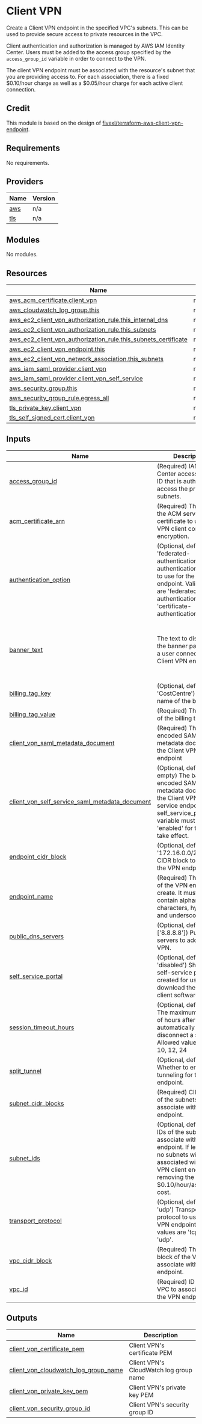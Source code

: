 # Client VPN
Create a Client VPN endpoint in the specified VPC's subnets.  This can be used to provide secure access to private resources in the VPC.

Client authentication and authorization is managed by AWS IAM Identity Center.  Users must be added to the access group specified by the `access_group_id` variable in order to connect to the VPN.

The client VPN endpoint must be associated with the resource's subnet that you are providing access to.  For each association, there is a fixed $0.10/hour charge as well as a $0.05/hour charge for each active client connection.

## Credit
This module is based on the design of [fivexl/terraform-aws-client-vpn-endpoint](https://github.com/fivexl/terraform-aws-client-vpn-endpoint).

## Requirements

No requirements.

## Providers

| Name | Version |
|------|---------|
| <a name="provider_aws"></a> [aws](#provider\_aws) | n/a |
| <a name="provider_tls"></a> [tls](#provider\_tls) | n/a |

## Modules

No modules.

## Resources

| Name | Type |
|------|------|
| [aws_acm_certificate.client_vpn](https://registry.terraform.io/providers/hashicorp/aws/latest/docs/resources/acm_certificate) | resource |
| [aws_cloudwatch_log_group.this](https://registry.terraform.io/providers/hashicorp/aws/latest/docs/resources/cloudwatch_log_group) | resource |
| [aws_ec2_client_vpn_authorization_rule.this_internal_dns](https://registry.terraform.io/providers/hashicorp/aws/latest/docs/resources/ec2_client_vpn_authorization_rule) | resource |
| [aws_ec2_client_vpn_authorization_rule.this_subnets](https://registry.terraform.io/providers/hashicorp/aws/latest/docs/resources/ec2_client_vpn_authorization_rule) | resource |
| [aws_ec2_client_vpn_authorization_rule.this_subnets_certificate](https://registry.terraform.io/providers/hashicorp/aws/latest/docs/resources/ec2_client_vpn_authorization_rule) | resource |
| [aws_ec2_client_vpn_endpoint.this](https://registry.terraform.io/providers/hashicorp/aws/latest/docs/resources/ec2_client_vpn_endpoint) | resource |
| [aws_ec2_client_vpn_network_association.this_subnets](https://registry.terraform.io/providers/hashicorp/aws/latest/docs/resources/ec2_client_vpn_network_association) | resource |
| [aws_iam_saml_provider.client_vpn](https://registry.terraform.io/providers/hashicorp/aws/latest/docs/resources/iam_saml_provider) | resource |
| [aws_iam_saml_provider.client_vpn_self_service](https://registry.terraform.io/providers/hashicorp/aws/latest/docs/resources/iam_saml_provider) | resource |
| [aws_security_group.this](https://registry.terraform.io/providers/hashicorp/aws/latest/docs/resources/security_group) | resource |
| [aws_security_group_rule.egress_all](https://registry.terraform.io/providers/hashicorp/aws/latest/docs/resources/security_group_rule) | resource |
| [tls_private_key.client_vpn](https://registry.terraform.io/providers/hashicorp/tls/latest/docs/resources/private_key) | resource |
| [tls_self_signed_cert.client_vpn](https://registry.terraform.io/providers/hashicorp/tls/latest/docs/resources/self_signed_cert) | resource |

## Inputs

| Name | Description | Type | Default | Required |
|------|-------------|------|---------|:--------:|
| <a name="input_access_group_id"></a> [access\_group\_id](#input\_access\_group\_id) | (Required) IAM Identity Center access group ID that is authorized to access the private subnets. | `string` | n/a | yes |
| <a name="input_acm_certificate_arn"></a> [acm\_certificate\_arn](#input\_acm\_certificate\_arn) | (Required) The ARN of the ACM server certificate to use for VPN client connection encryption. | `string` | n/a | yes |
| <a name="input_authentication_option"></a> [authentication\_option](#input\_authentication\_option) | (Optional, default 'federated-authentication') The authentication option to use for the VPN endpoint.  Valid values are 'federated-authentication' or 'certificate-authentication'. | `string` | `"federated-authentication"` | no |
| <a name="input_banner_text"></a> [banner\_text](#input\_banner\_text) | The text to display on the banner page when a user connects to the Client VPN endpoint. | `string` | `"This is a private network.  Only authorized users may connect and should take care not to cause service disruptions."` | no |
| <a name="input_billing_tag_key"></a> [billing\_tag\_key](#input\_billing\_tag\_key) | (Optional, default 'CostCentre') The name of the billing tag | `string` | `"CostCentre"` | no |
| <a name="input_billing_tag_value"></a> [billing\_tag\_value](#input\_billing\_tag\_value) | (Required) The value of the billing tag | `string` | n/a | yes |
| <a name="input_client_vpn_saml_metadata_document"></a> [client\_vpn\_saml\_metadata\_document](#input\_client\_vpn\_saml\_metadata\_document) | (Required) The base64 encoded SAML metadata document for the Client VPN endpoint | `string` | `""` | no |
| <a name="input_client_vpn_self_service_saml_metadata_document"></a> [client\_vpn\_self\_service\_saml\_metadata\_document](#input\_client\_vpn\_self\_service\_saml\_metadata\_document) | (Optional, default empty) The base64 encoded SAML metadata document for the Client VPN's self-service endpoint. The self\_service\_portal variable must be set to 'enabled' for this to take effect. | `string` | `""` | no |
| <a name="input_endpoint_cidr_block"></a> [endpoint\_cidr\_block](#input\_endpoint\_cidr\_block) | (Optional, default '172.16.0.0/22') The CIDR block to use for the VPN endpoint. | `string` | `"172.16.0.0/22"` | no |
| <a name="input_endpoint_name"></a> [endpoint\_name](#input\_endpoint\_name) | (Required) The name of the VPN endpoint to create. It must only contain alphanumeric characters, hyphens and underscores. | `string` | n/a | yes |
| <a name="input_public_dns_servers"></a> [public\_dns\_servers](#input\_public\_dns\_servers) | (Optional, default ['8.8.8.8']) Public DNS servers to add to the VPN. | `list(string)` | <pre>[<br>  "8.8.8.8"<br>]</pre> | no |
| <a name="input_self_service_portal"></a> [self\_service\_portal](#input\_self\_service\_portal) | (Optional, default 'disabled') Should a self-service portal be created for users to download the VPN client software? | `string` | `"disabled"` | no |
| <a name="input_session_timeout_hours"></a> [session\_timeout\_hours](#input\_session\_timeout\_hours) | (Optional, default 8) The maximum number of hours after which to automatically disconnect a session.  Allowed values are 8, 10, 12, 24 | `number` | `8` | no |
| <a name="input_split_tunnel"></a> [split\_tunnel](#input\_split\_tunnel) | (Optional, default true) Whether to enable split tunneling for the VPN endpoint. | `bool` | `true` | no |
| <a name="input_subnet_cidr_blocks"></a> [subnet\_cidr\_blocks](#input\_subnet\_cidr\_blocks) | (Required) CIDR blocks of the subnets to associate with the VPN endpoint. | `list(string)` | n/a | yes |
| <a name="input_subnet_ids"></a> [subnet\_ids](#input\_subnet\_ids) | (Optional, default []) IDs of the subnets to associate with the VPN endpoint.  If left blank, no subnets will be associated with the VPN client endpoint, removing the $0.10/hour/association cost. | `list(string)` | `[]` | no |
| <a name="input_transport_protocol"></a> [transport\_protocol](#input\_transport\_protocol) | (Optional, default 'udp') Transport protocol to use for the VPN endpoint.  Valid values are 'tcp' or 'udp'. | `string` | `"udp"` | no |
| <a name="input_vpc_cidr_block"></a> [vpc\_cidr\_block](#input\_vpc\_cidr\_block) | (Required) The CIDR block of the VPC to associate with the VPN endpoint. | `string` | n/a | yes |
| <a name="input_vpc_id"></a> [vpc\_id](#input\_vpc\_id) | (Required) ID of the VPC to associate with the VPN endpoint. | `string` | n/a | yes |

## Outputs

| Name | Description |
|------|-------------|
| <a name="output_client_vpn_certificate_pem"></a> [client\_vpn\_certificate\_pem](#output\_client\_vpn\_certificate\_pem) | Client VPN's certificate PEM |
| <a name="output_client_vpn_cloudwatch_log_group_name"></a> [client\_vpn\_cloudwatch\_log\_group\_name](#output\_client\_vpn\_cloudwatch\_log\_group\_name) | Client VPN's CloudWatch log group name |
| <a name="output_client_vpn_private_key_pem"></a> [client\_vpn\_private\_key\_pem](#output\_client\_vpn\_private\_key\_pem) | Client VPN's private key PEM |
| <a name="output_client_vpn_security_group_id"></a> [client\_vpn\_security\_group\_id](#output\_client\_vpn\_security\_group\_id) | Client VPN's security group ID |

